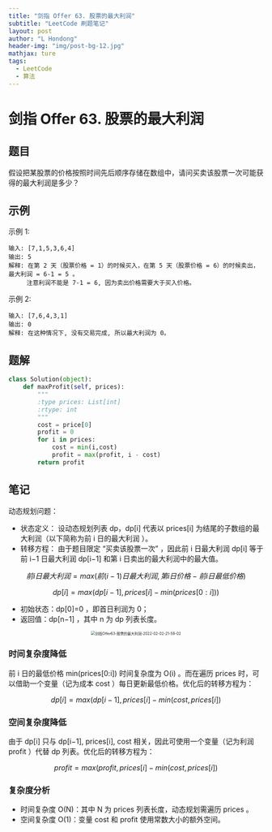 ```yaml
---
title: "剑指 Offer 63. 股票的最大利润"
subtitle: "LeetCode 刷题笔记"
layout: post
author: "L Hondong"
header-img: "img/post-bg-12.jpg"
mathjax: ture
tags:
  - LeetCode
  - 算法
---
```


# 剑指 Offer 63. 股票的最大利润

## 题目

假设把某股票的价格按照时间先后顺序存储在数组中，请问买卖该股票一次可能获得的最大利润是多少？

## 示例

示例 1:

```
输入: [7,1,5,3,6,4]
输出: 5
解释: 在第 2 天（股票价格 = 1）的时候买入，在第 5 天（股票价格 = 6）的时候卖出，最大利润 = 6-1 = 5 。
     注意利润不能是 7-1 = 6, 因为卖出价格需要大于买入价格。
```

示例 2:

```
输入: [7,6,4,3,1]
输出: 0
解释: 在这种情况下, 没有交易完成, 所以最大利润为 0。
```

## 题解

```python
class Solution(object):
    def maxProfit(self, prices):
        """
        :type prices: List[int]
        :rtype: int
        """
        cost = price[0]
        profit = 0
        for i in prices:
            cost = min(i,cost)
            profit = max(profit, i - cost)
        return profit
```

## 笔记

动态规划问题：

- 状态定义： 设动态规划列表 dp，dp[i] 代表以 prices[i] 为结尾的子数组的最大利润（以下简称为前 i 日的最大利润 ）。
- 转移方程： 由于题目限定 “买卖该股票一次” ，因此前 i 日最大利润 dp[i] 等于前 i−1 日最大利润 dp[i−1] 和第 i 日卖出的最大利润中的最大值。

$$
前 i 日最大利润=max(前(i−1)日最大利润,第i日价格−前i日最低价格)$$

$$dp[i]=max(dp[i−1],prices[i]−min(prices[0:i]))$$

- 初始状态：dp[0]=0 ，即首日利润为 0；
- 返回值：dp[n−1] ，其中 n 为 dp 列表长度。

<div align=center><img src="https://cdn.jsdelivr.net/gh/lhondong/Assets/Images/剑指Offer63-股票的最大利润-2022-02-02-21-59-02.png" alt="剑指Offer63-股票的最大利润-2022-02-02-21-59-02" style="zoom:50%;" /></div>

### 时间复杂度降低

前 i 日的最低价格 min(prices[0:i]) 时间复杂度为 O(i) 。而在遍历 prices 时，可以借助一个变量（记为成本 cost ）每日更新最低价格。优化后的转移方程为：

$$ dp[i]=max(dp[i−1],prices[i]−min(cost,prices[i])$$

### 空间复杂度降低

由于 dp[i] 只与 dp[i−1], prices[i], cost 相关，因此可使用一个变量（记为利润 profit ）代替 dp 列表。优化后的转移方程为：

$$profit=max(profit,prices[i]−min(cost,prices[i])$$

### 复杂度分析

- 时间复杂度 O(N)：其中 N 为 prices 列表长度，动态规划需遍历  prices 。
- 空间复杂度 O(1)：变量 cost 和 profit 使用常数大小的额外空间。
